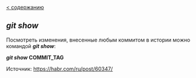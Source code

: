 [< содержанию](./readme.md)

## ***git show***

Посмотреть изменения, внесенные любым коммитом в истории можно командой ***git show***:

***git show* COMMIT_TAG**

Источник: https://habr.com/ru/post/60347/